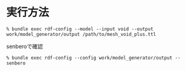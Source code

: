 # 実行方法
```
% bundle exec rdf-config --model --input void --output work/model_generator/output /path/to/mesh_void_plus.ttl
```

senberoで確認
```
% bundle exec rdf-config --config work/model_generator/output --senbero
```

